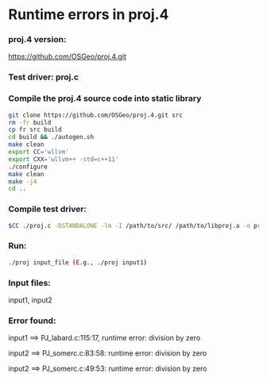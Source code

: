 # Runtime errors in proj.4 

### proj.4 version: 
https://github.com/OSGeo/proj.4.git

### Test driver: proj.c

### Compile the proj.4 source code into static library 
```bash
git clone https://github.com/OSGeo/proj.4.git src
rm -fr build
cp fr src build
cd build && ./autogen.sh
make clean
export CC='wllvm'
export CXX='wllvm++ -std=c++11'
./configure
make clean
make -j4
cd ..
```

### Compile test driver: 
```bash
$CC ./proj.c -DSTANDALONE -lm -I /path/to/src/ /path/to/libproj.a -o proj
```
### Run: 
```bash
./proj input_file (E.g., ./proj input1)
```

### Input files:
input1, input2

### Error found: 
input1 ==> PJ_labard.c:115:17, runtime error: division by zero

input2 ==> PJ_somerc.c:83:58: runtime error: division by zero

input2 ==> PJ_somerc.c:49:53: runtime error: division by zero
